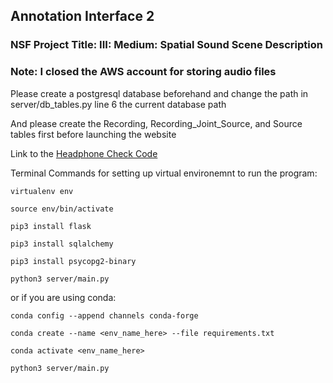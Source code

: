 ## Annotation Interface 2

### NSF Project Title: III: Medium: Spatial Sound Scene Description

### Note: I closed the AWS account for storing audio files

Please create a postgresql database beforehand and change the path in server/db_tables.py line 6 the current database path

And please create the Recording, Recording_Joint_Source, and Source tables first before launching the website

Link to the [Headphone Check Code](https://github.com/mcdermottLab/HeadphoneCheck)

Terminal Commands for setting up virtual environemnt to run the program:

```
virtualenv env

source env/bin/activate

pip3 install flask

pip3 install sqlalchemy

pip3 install psycopg2-binary

python3 server/main.py
```
or if you are using conda:

```
conda config --append channels conda-forge

conda create --name <env_name_here> --file requirements.txt

conda activate <env_name_here>

python3 server/main.py
```
